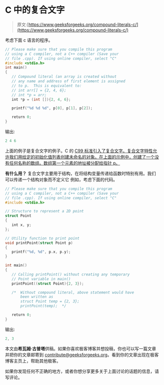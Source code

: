 # C 中的复合文字

> 原文:[https://www.geeksforgeeks.org/compound-literals-c/](https://www.geeksforgeeks.org/compound-literals-c/)

考虑下面 c 语言的程序。

```cpp
// Please make sure that you compile this program
// using a C compiler, not a C++ compiler (Save your
// file .cpp). If using online compiler, select "C"
#include <stdio.h>
int main()
{
   // Compound literal (an array is created without
   // any name and address of first element is assigned
   // to p.  This is equivalent to:
   // int arr[] = {2, 4, 6};
   // int *p = arr;
   int *p = (int []){2, 4, 6};

   printf("%d %d %d", p[0], p[1], p[2]);

   return 0;
}
```

输出:

```cpp
2 4 6
```

上面的例子是复合文字的例子。C 的 [C99 标准引入了复合文字。复合文字特性允许我们用给定的初始化值列表创建未命名的对象。在上面的示例中，创建了一个没有任何名称的数组。数组第一个元素的地址被分配给指针 p。](https://en.wikipedia.org/wiki/C99)

**有什么用？**
复合文字主要用于结构，在将结构变量传递给函数时特别有用。我们可以传递一个结构对象而不定义它
例如，考虑下面的代码。

```cpp
// Please make sure that you compile this program
// using a C compiler, not a C++ compiler (Save your
// file .cpp). If using online compiler, select "C"
#include <stdio.h>

// Structure to represent a 2D point
struct Point
{
   int x, y;
};

// Utility function to print point
void printPoint(struct Point p)
{
   printf("%d, %d", p.x, p.y);
}

int main()
{
   // Calling printPoint() without creating any temporary
   // Point variable in main()
   printPoint((struct Point){2, 3});

   /*  Without compound literal, above statement would have
       been written as
       struct Point temp = {2, 3};
       printPoint(temp);  */

   return 0;
}
```

输出:

```cpp
2, 3
```

本文由**希瓦姆·古普塔**供稿。如果你喜欢极客博客并想投稿，你也可以写一篇文章并把你的文章邮寄到 contribute@geeksforgeeks.org。看到你的文章出现在极客博客主页上，帮助其他极客。

如果你发现任何不正确的地方，或者你想分享更多关于上面讨论的话题的信息，请写评论。